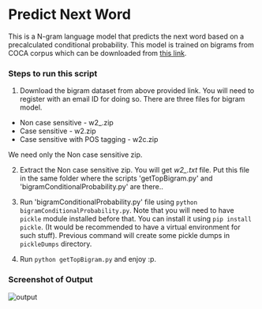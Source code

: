 # Predict Next Word
This is a N-gram language model that predicts the next word based on a precalculated conditional probability. This model is trained on bigrams from COCA corpus which can be downloaded from [this link](http://www.ngrams.info/download_coca.asp). 

### Steps to run this script

1. Download the bigram dataset from above provided link. You will need to register with an email ID for doing so. There are three files for bigram model.
  - Non case sensitive - w2_.zip
  - Case sensitive - w2.zip
  - Case sensitive with POS tagging - w2c.zip
  
  We need only the Non case sensitive zip.
  
2. Extract the Non case sensitive zip. You will get *w2_.txt* file. Put this file in the same folder where the scripts 'getTopBigram.py' and 'bigramConditionalProbability.py' are there..

4. Run 'bigramConditionalProbability.py' file using `python bigramConditionalProbability.py`. Note that you will need to have `pickle` module installed before that. You can install it using `pip install pickle`. (It would be recommended to have a virtual environment for such stuff). Previous command will create some pickle dumps in `pickleDumps` directory.
4. Run `python getTopBigram.py` and enjoy :p.

### Screenshot of Output

![output](https://raw.githubusercontent.com/rikenshah/predict-next-word/master/outputScreenshot/output.png)

